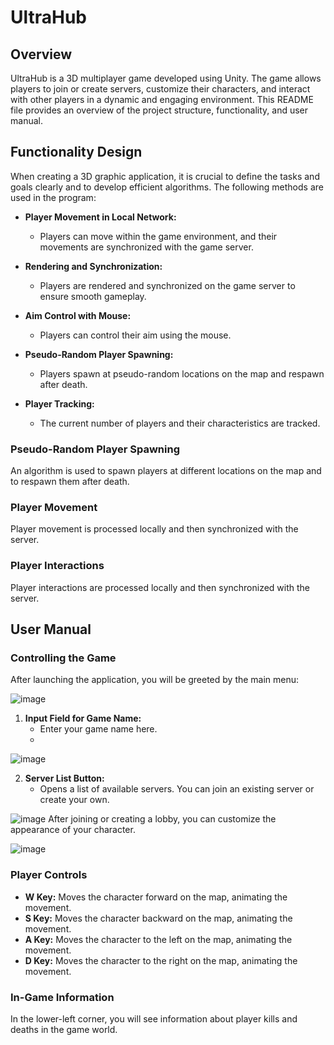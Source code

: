 # UltraHub

## Overview

UltraHub is a 3D multiplayer game developed using Unity. The game allows players to join or create servers, customize their characters, and interact with other players in a dynamic and engaging environment. This README file provides an overview of the project structure, functionality, and user manual.

## Functionality Design

When creating a 3D graphic application, it is crucial to define the tasks and goals clearly and to develop efficient algorithms. The following methods are used in the program:

- **Player Movement in Local Network:**
  - Players can move within the game environment, and their movements are synchronized with the game server.

- **Rendering and Synchronization:**
  - Players are rendered and synchronized on the game server to ensure smooth gameplay.

- **Aim Control with Mouse:**
  - Players can control their aim using the mouse.

- **Pseudo-Random Player Spawning:**
  - Players spawn at pseudo-random locations on the map and respawn after death.

- **Player Tracking:**
  - The current number of players and their characteristics are tracked.

### Pseudo-Random Player Spawning

An algorithm is used to spawn players at different locations on the map and to respawn them after death.

### Player Movement

Player movement is processed locally and then synchronized with the server.

### Player Interactions

Player interactions are processed locally and then synchronized with the server.

## User Manual

### Controlling the Game

After launching the application, you will be greeted by the main menu:

![image](https://github.com/user-attachments/assets/3a45114b-6c19-4616-abed-f4ceeb4608fb)

1. **Input Field for Game Name:**
   - Enter your game name here.
   - 
![image](https://github.com/user-attachments/assets/3d4b05ba-bd80-4f04-a445-b3e2c93e5361)

2. **Server List Button:**
   - Opens a list of available servers. You can join an existing server or create your own.

![image](https://github.com/user-attachments/assets/c165a6ed-e0fd-45fc-9cff-171935321e6f)
After joining or creating a lobby, you can customize the appearance of your character.

![image](https://github.com/user-attachments/assets/4c5de0a6-d4bd-425f-a0c4-93b74d472fd6)

### Player Controls

- **W Key:** Moves the character forward on the map, animating the movement.
- **S Key:** Moves the character backward on the map, animating the movement.
- **A Key:** Moves the character to the left on the map, animating the movement.
- **D Key:** Moves the character to the right on the map, animating the movement.

### In-Game Information

In the lower-left corner, you will see information about player kills and deaths in the game world.
